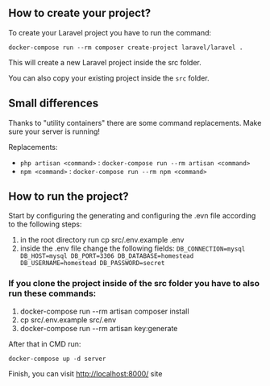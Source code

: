 ## How to create your project?

To create your Laravel project you have to run the command:

`docker-compose run --rm composer create-project laravel/laravel .`

This will create a new Laravel project inside the src folder.

You can also copy your existing project inside the `src` folder.

## Small differences

Thanks to "utility containers" there are some command replacements.
Make sure your server is running!

Replacements:
- `php artisan <command>` : `docker-compose run --rm artisan <command>`
- `npm <command>` : `docker-compose run --rm npm <command>` 

## How to run the project?

Start by configuring the generating and configuring the .evn file according to the following steps:
1. in the root directory run cp src/.env.example .env
2. inside the .env file change the following fields:
   `
     DB_CONNECTION=mysql
     DB_HOST=mysql
     DB_PORT=3306
     DB_DATABASE=homestead
     DB_USERNAME=homestead
     DB_PASSWORD=secret
`

### If you clone the project inside of the src folder you have to also run these commands:
1. docker-compose run --rm artisan composer install
2. cp src/.env.example src/.env
3. docker-compose run --rm artisan key:generate

After that in CMD run:

`docker-compose up -d server`

Finish, you can visit [http://localhost:8000/](http://localhost:8000/) site
